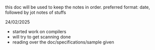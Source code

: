 this doc will be used to keep the notes in order.
preferred format: date, followed by jot notes of stuffs

24/02/2025
 - started work on compilers
 - will try to get scanning done
 - reading over the doc/specifications/sample given